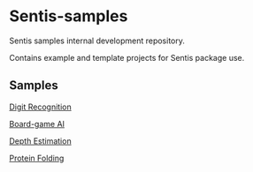 # Sentis-samples
Sentis samples internal development repository. 

Contains example and template projects for Sentis package use.
## Samples
[Digit Recognition](DigitRecognitionSample/README.md)

[Board-game AI](BoardGameAISample/README.md)

[Depth Estimation](DepthEstimationSample/README.md)

[Protein Folding](ProteinFoldingSample/README.md)
